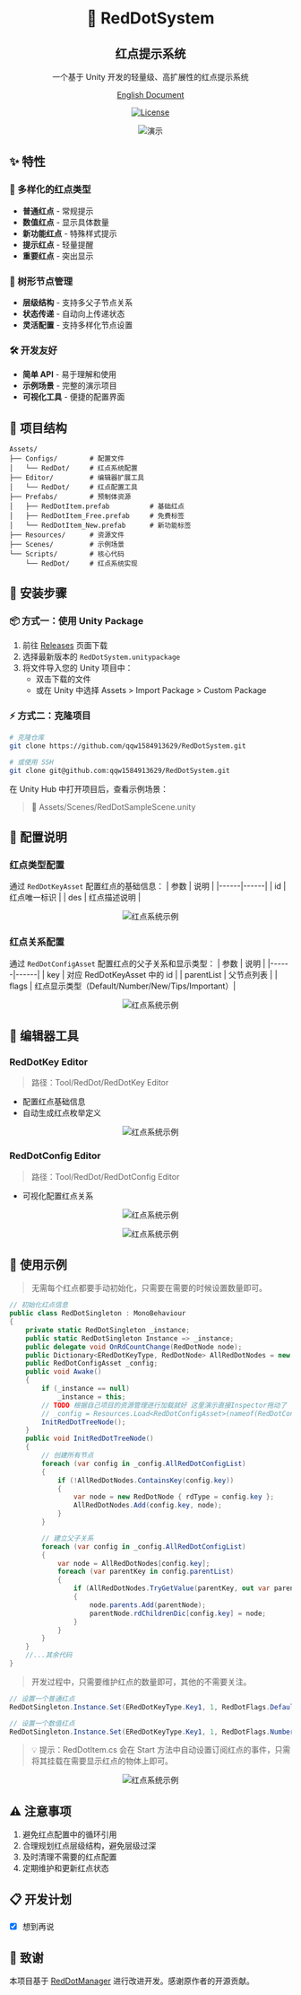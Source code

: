<div align="center">
    <h1>🔴 RedDotSystem</h1>
    <h2>红点提示系统</h2>
    <p>一个基于 Unity 开发的轻量级、高扩展性的红点提示系统</p>
    <p><a href="README-EN.md">English Document</a></p>
</div>


<div align="center">

[![License](https://img.shields.io/badge/license-MIT-green.svg)](LICENSE)

<p align="center">

![演示](Images/Gif.gif)

</p>
</div>

## ✨ 特性

### 🎯 多样化的红点类型
- **普通红点** - 常规提示
- **数值红点** - 显示具体数量
- **新功能红点** - 特殊样式提示
- **提示红点** - 轻量提醒
- **重要红点** - 突出显示

### 🌲 树形节点管理
- **层级结构** - 支持多父子节点关系
- **状态传递** - 自动向上传递状态
- **灵活配置** - 支持多样化节点设置

### 🛠 开发友好
- **简单 API** - 易于理解和使用
- **示例场景** - 完整的演示项目
- **可视化工具** - 便捷的配置界面

## 📁 项目结构

```plaintext
Assets/
├── Configs/        # 配置文件
│   └── RedDot/     # 红点系统配置
├── Editor/         # 编辑器扩展工具
│   └── RedDot/     # 红点配置工具
├── Prefabs/        # 预制体资源
│   ├── RedDotItem.prefab          # 基础红点
│   ├── RedDotItem_Free.prefab     # 免费标签
│   └── RedDotItem_New.prefab      # 新功能标签
├── Resources/      # 资源文件
├── Scenes/         # 示例场景
└── Scripts/        # 核心代码
    └── RedDot/     # 红点系统实现
```
## 🚀 安装步骤

### 📦 方式一：使用 Unity Package

1. 前往 [Releases](https://github.com/qqw1584913629/RedDotSystem/releases) 页面下载
2. 选择最新版本的 `RedDotSystem.unitypackage`
3. 将文件导入您的 Unity 项目中：
   - 双击下载的文件
   - 或在 Unity 中选择 Assets > Import Package > Custom Package

### ⚡ 方式二：克隆项目

```bash
# 克隆仓库
git clone https://github.com/qqw1584913629/RedDotSystem.git

# 或使用 SSH
git clone git@github.com:qqw1584913629/RedDotSystem.git
```

在 Unity Hub 中打开项目后，查看示例场景：
> 📂 Assets/Scenes/RedDotSampleScene.unity


## 🔧 配置说明

### 红点类型配置
通过 `RedDotKeyAsset` 配置红点的基础信息：
| 参数 | 说明 |
|------|------|
| id   | 红点唯一标识 |
| des  | 红点描述说明 |

<p align="center">
    <img src="Images/RedDotKeyAsset.png" width="auto" alt="红点系统示例">
</p>

### 红点关系配置
通过 `RedDotConfigAsset` 配置红点的父子关系和显示类型：
| 参数 | 说明 |
|------|------|
| key  | 对应 RedDotKeyAsset 中的 id |
| parentList | 父节点列表 |
| flags | 红点显示类型（Default/Number/New/Tips/Important）|

<p align="center">
    <img src="Images/RedDotConfigAsset.png" width="auto" alt="红点系统示例">
</p>

## 🔨 编辑器工具

### RedDotKey Editor
> 路径：Tool/RedDot/RedDotKey Editor
- 配置红点基础信息
- 自动生成红点枚举定义

<p align="center">
    <img src="Images/RedDotEditorWindow.png" width="auto" alt="红点系统示例">
</p>

### RedDotConfig Editor
> 路径：Tool/RedDot/RedDotConfig Editor
- 可视化配置红点关系
<p align="center">
    <img src="Images/RedDotConfigEditorWindow1.png" width="auto" alt="红点系统示例">
</p>
<p align="center">
    <img src="Images/RedDotConfigEditorWindow2.png" width="auto" alt="红点系统示例">
</p>

## 📝 使用示例
> 无需每个红点都要手动初始化，只需要在需要的时候设置数量即可。
```csharp
// 初始化红点信息
public class RedDotSingleton : MonoBehaviour
{
    private static RedDotSingleton _instance;
    public static RedDotSingleton Instance => _instance;
    public delegate void OnRdCountChange(RedDotNode node);
    public Dictionary<ERedDotKeyType, RedDotNode> AllRedDotNodes = new Dictionary<ERedDotKeyType, RedDotNode>();
    public RedDotConfigAsset _config;
    public void Awake()
    { 
        if (_instance == null)
            _instance = this;
        // TODO 根据自己项目的资源管理进行加载就好 这里演示直接Inspector拖动了
        // _config = Resources.Load<RedDotConfigAsset>(nameof(RedDotConfigAsset));
        InitRedDotTreeNode();
    }
    public void InitRedDotTreeNode()
    {
        // 创建所有节点
        foreach (var config in _config.AllRedDotConfigList)
        {
            if (!AllRedDotNodes.ContainsKey(config.key))
            {
                var node = new RedDotNode { rdType = config.key };
                AllRedDotNodes.Add(config.key, node);
            }
        }

        // 建立父子关系
        foreach (var config in _config.AllRedDotConfigList)
        {
            var node = AllRedDotNodes[config.key];
            foreach (var parentKey in config.parentList)
            {
                if (AllRedDotNodes.TryGetValue(parentKey, out var parentNode))
                {
                    node.parents.Add(parentNode);
                    parentNode.rdChildrenDic[config.key] = node;
                }
            }
        }
    }
    //...其余代码
}
```
> 开发过程中，只需要维护红点的数量即可，其他的不需要关注。
```csharp
// 设置一个普通红点
RedDotSingleton.Instance.Set(ERedDotKeyType.Key1, 1, RedDotFlags.Default);

// 设置一个数值红点
RedDotSingleton.Instance.Set(ERedDotKeyType.Key1, 1, RedDotFlags.Number);
```

> 💡 提示：RedDotItem.cs 会在 Start 方法中自动设置订阅红点的事件，只需将其挂载在需要显示红点的物体上即可。
<p align="center">
    <img src="Images/RedDotItem.png" width="auto" alt="红点系统示例">
</p>

## ⚠️ 注意事项
1. 避免红点配置中的循环引用
2. 合理规划红点层级结构，避免层级过深
3. 及时清理不需要的红点配置
4. 定期维护和更新红点状态

## 📋 开发计划
- [x] 想到再说
<!-- - [ ] 添加更多红点样式
- [ ] 优化红点更新性能
- [ ] 支持红点条件配置
- [ ] 添加红点统计分析 -->

## 📝 致谢
本项目基于 [RedDotManager](https://github.com/SouthBegonia/RedDotManager) 进行改进开发。感谢原作者的开源贡献。
